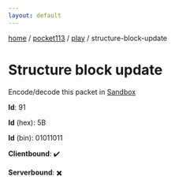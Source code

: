 ```yaml
---
layout: default
---
```


[home](/)  /  [pocket113](/protocol/pocket113)  /  [play](/protocol/pocket113/play)  /  structure-block-update

# Structure block update

Encode/decode this packet in [Sandbox](../../../sandbox/pocket113#play.structure_block_update)

**Id**: 91

**Id** (hex): 5B

**Id** (bin): 01011011

**Clientbound**: ✔️

**Serverbound**: ✖️
